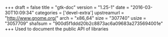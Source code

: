 +++
draft = false
title = "gtk-doc"
version = "1.25-1"
date = "2016-03-30T10:09:34"
categories = ['devel-extra']
upstreamurl = "http://www.gnome.org/"
arch = "x86_64"
size = "307740"
usize = "3057709"
sha1sum = "900d5f1ddd20b2c8873ac6a09683a2735694001e"
+++
Used to document the public API of libraries